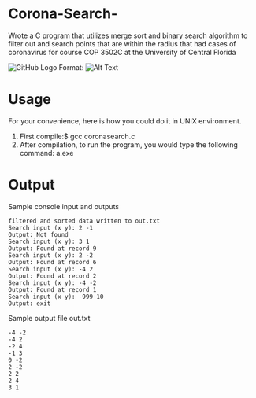 # Corona-Search-
Wrote a C program that utilizes merge sort and binary search algorithm to filter out and search points that are within the radius that had cases of coronavirus for course COP 3502C at the University of Central Florida

![GitHub Logo](logo.png)
Format: ![Alt Text](url)

# Usage
For your convenience, here is how you could do it in UNIX environment.

1. First compile:$ gcc coronasearch.c
2. After compilation, to run the program, you would type the following command: a.exe

# Output 
Sample console input and outputs
~~~
filtered and sorted data written to out.txt
Search input (x y): 2 -1
Output: Not found
Search input (x y): 3 1
Output: Found at record 9
Search input (x y): 2 -2
Output: Found at record 6
Search input (x y): -4 2
Output: Found at record 2
Search input (x y): -4 -2
Output: Found at record 1
Search input (x y): -999 10
Output: exit
~~~

Sample output file out.txt
~~~
-4 -2 
-4 2 
-2 4 
-1 3 
0 -2 
2 -2 
2 2 
2 4 
3 1 
~~~
